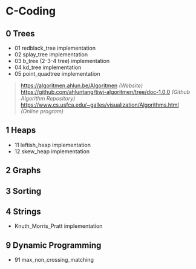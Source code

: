 # C-Coding

## 0 Trees

* 01 redblack_tree implementation
* 02 splay_tree implementation
* 03 b_tree (2-3-4 tree) implementation 
* 04 kd_tree implementation
* 05 point_quadtree implementation

> https://algoritmen.ahlun.be/Algoritmen *(Website)*  
> https://github.com/ahluntang/tiwi-algoritmen/tree/doc-1.0.0 *(Github Algorithm Repository)*  
> https://www.cs.usfca.edu/~galles/visualization/Algorithms.html *(Online program)*  

## 1 Heaps

* 11 leftish_heap implementation
* 12 skew_heap implementation

## 2 Graphs

## 3 Sorting

## 4 Strings

* Knuth_Morris_Pratt implementation

## 9 Dynamic Programming

* 91 max_non_crossing_matching
